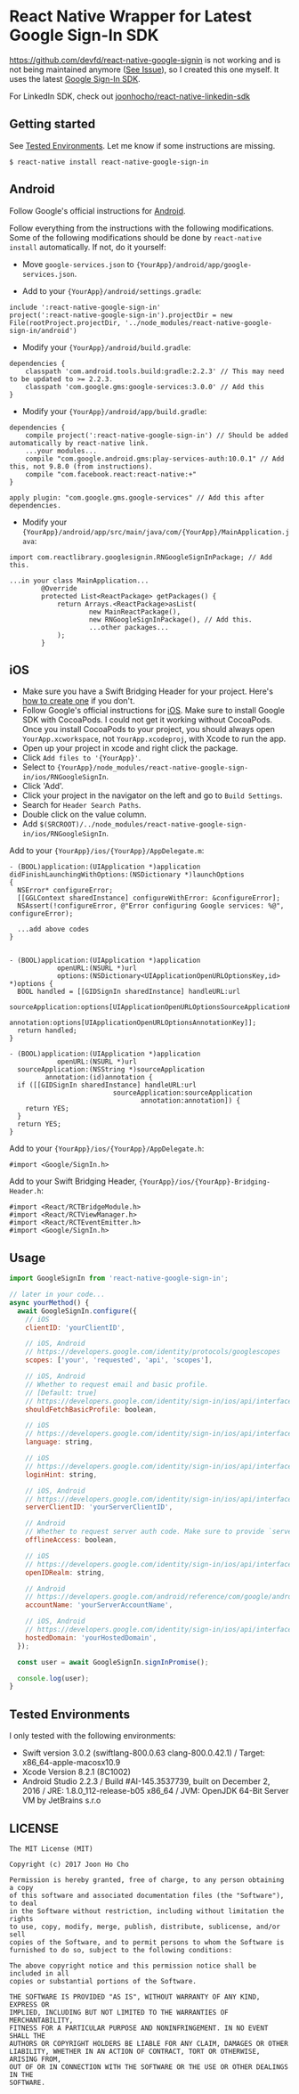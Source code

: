 # React Native Wrapper for Latest Google Sign-In SDK

https://github.com/devfd/react-native-google-signin is not working and is not being maintained anymore ([See Issue](https://github.com/devfd/react-native-google-signin/issues/182)), so I created this one myself.
It uses the latest [Google Sign-In SDK](https://developers.google.com/identity/).

For LinkedIn SDK, check out [joonhocho/react-native-linkedin-sdk](https://github.com/joonhocho/react-native-linkedin-sdk)

## Getting started

See [Tested Environments](#tested-environments).
Let me know if some instructions are missing.

`$ react-native install react-native-google-sign-in`


## Android
Follow Google's official instructions for [Android](https://developers.google.com/identity/sign-in/android/start-integrating).

Follow everything from the instructions with the following modifications.
Some of the following modifications should be done by `react-native install` automatically. If not, do it yourself:
 - Move `google-services.json` to `{YourApp}/android/app/google-services.json`.
 
 - Add to your `{YourApp}/android/settings.gradle`:
```
include ':react-native-google-sign-in'
project(':react-native-google-sign-in').projectDir = new File(rootProject.projectDir, '../node_modules/react-native-google-sign-in/android')
```

 - Modify your `{YourApp}/android/build.gradle`:
```
dependencies {
    classpath 'com.android.tools.build:gradle:2.2.3' // This may need to be updated to >= 2.2.3.
    classpath 'com.google.gms:google-services:3.0.0' // Add this
}
```

 - Modify your `{YourApp}/android/app/build.gradle`:
```
dependencies {
    compile project(':react-native-google-sign-in') // Should be added automatically by react-native link.
    ...your modules...
    compile "com.google.android.gms:play-services-auth:10.0.1" // Add this, not 9.8.0 (from instructions).
    compile "com.facebook.react:react-native:+"
}

apply plugin: "com.google.gms.google-services" // Add this after dependencies.
```

 - Modify your `{YourApp}/android/app/src/main/java/com/{YourApp}/MainApplication.java`:
```
import com.reactlibrary.googlesignin.RNGoogleSignInPackage; // Add this.

...in your class MainApplication...
        @Override
        protected List<ReactPackage> getPackages() {
            return Arrays.<ReactPackage>asList(
                    new MainReactPackage(),
                    new RNGoogleSignInPackage(), // Add this.
                    ...other packages...
            );
        }
```


## iOS
- Make sure you have a Swift Bridging Header for your project. Here's [how to create one](http://www.learnswiftonline.com/getting-started/adding-swift-bridging-header/) if you don't.
- Follow Google's official instructions for [iOS](https://developers.google.com/identity/sign-in/ios/start-integrating). Make sure to install Google SDK with CocoaPods. I could not get it working without CocoaPods. Once you install CocoaPods to your project, you should always open `YourApp.xcworkspace`, not `YourApp.xcodeproj`, with Xcode to run the app.
- Open up your project in xcode and right click the package.
- Click `Add files to '{YourApp}'`.
- Select to `{YourApp}/node_modules/react-native-google-sign-in/ios/RNGoogleSignIn`.
- Click 'Add'.
- Click your project in the navigator on the left and go to `Build Settings`.
- Search for `Header Search Paths`.
- Double click on the value column.
- Add `$(SRCROOT)/../node_modules/react-native-google-sign-in/ios/RNGoogleSignIn`.


Add to your `{YourApp}/ios/{YourApp}/AppDelegate.m`:
```
- (BOOL)application:(UIApplication *)application didFinishLaunchingWithOptions:(NSDictionary *)launchOptions
{
  NSError* configureError;
  [[GGLContext sharedInstance] configureWithError: &configureError];
  NSAssert(!configureError, @"Error configuring Google services: %@", configureError);

  ...add above codes
}


- (BOOL)application:(UIApplication *)application
            openURL:(NSURL *)url
            options:(NSDictionary<UIApplicationOpenURLOptionsKey,id> *)options {
  BOOL handled = [[GIDSignIn sharedInstance] handleURL:url
                                     sourceApplication:options[UIApplicationOpenURLOptionsSourceApplicationKey]
                                            annotation:options[UIApplicationOpenURLOptionsAnnotationKey]];
  return handled;
}

- (BOOL)application:(UIApplication *)application
            openURL:(NSURL *)url
  sourceApplication:(NSString *)sourceApplication
         annotation:(id)annotation {
  if ([[GIDSignIn sharedInstance] handleURL:url
                          sourceApplication:sourceApplication
                                 annotation:annotation]) {
    return YES;
  }
  return YES;
}
```


Add to your `{YourApp}/ios/{YourApp}/AppDelegate.h`:
```
#import <Google/SignIn.h>
```


Add to your Swift Bridging Header, `{YourApp}/ios/{YourApp}-Bridging-Header.h`:
```
#import <React/RCTBridgeModule.h>
#import <React/RCTViewManager.h>
#import <React/RCTEventEmitter.h>
#import <Google/SignIn.h>
```



## Usage
```javascript
import GoogleSignIn from 'react-native-google-sign-in';

// later in your code...
async yourMethod() {
  await GoogleSignIn.configure({
    // iOS
    clientID: 'yourClientID',

    // iOS, Android
    // https://developers.google.com/identity/protocols/googlescopes
    scopes: ['your', 'requested', 'api', 'scopes'],

    // iOS, Android
    // Whether to request email and basic profile.
    // [Default: true]
    // https://developers.google.com/identity/sign-in/ios/api/interface_g_i_d_sign_in.html#a06bf16b507496b126d25ea909d366ba4
    shouldFetchBasicProfile: boolean,

    // iOS
    // https://developers.google.com/identity/sign-in/ios/api/interface_g_i_d_sign_in.html#a486c8df263ca799bea18ebe5430dbdf7
    language: string,

    // iOS
    // https://developers.google.com/identity/sign-in/ios/api/interface_g_i_d_sign_in.html#a0a68c7504c31ab0b728432565f6e33fd
    loginHint: string,

    // iOS, Android
    // https://developers.google.com/identity/sign-in/ios/api/interface_g_i_d_sign_in.html#ae214ed831bb93a06d8d9c3692d5b35f9
    serverClientID: 'yourServerClientID',

    // Android
    // Whether to request server auth code. Make sure to provide `serverClientID`.
    offlineAccess: boolean,

    // iOS
    // https://developers.google.com/identity/sign-in/ios/api/interface_g_i_d_sign_in.html#a211c074872cd542eda53f696c5eef871
    openIDRealm: string,

    // Android
    // https://developers.google.com/android/reference/com/google/android/gms/auth/api/signin/GoogleSignInOptions.Builder.html#setAccountName(java.lang.String)
    accountName: 'yourServerAccountName',

    // iOS, Android
    // https://developers.google.com/identity/sign-in/ios/api/interface_g_i_d_sign_in.html#a6d85d14588e8bf21a4fcf63e869e3be3
    hostedDomain: 'yourHostedDomain',
  });

  const user = await GoogleSignIn.signInPromise();

  console.log(user);
}
```


## Tested Environments

I only tested with the following environments:
 - Swift version 3.0.2 (swiftlang-800.0.63 clang-800.0.42.1) / Target: x86_64-apple-macosx10.9
 - Xcode Version 8.2.1 (8C1002)
 - Android Studio 2.2.3 / Build #AI-145.3537739, built on December 2, 2016 / JRE: 1.8.0_112-release-b05 x86_64 / JVM: OpenJDK 64-Bit Server VM by JetBrains s.r.o


## LICENSE
```
The MIT License (MIT)

Copyright (c) 2017 Joon Ho Cho

Permission is hereby granted, free of charge, to any person obtaining a copy
of this software and associated documentation files (the "Software"), to deal
in the Software without restriction, including without limitation the rights
to use, copy, modify, merge, publish, distribute, sublicense, and/or sell
copies of the Software, and to permit persons to whom the Software is
furnished to do so, subject to the following conditions:

The above copyright notice and this permission notice shall be included in all
copies or substantial portions of the Software.

THE SOFTWARE IS PROVIDED "AS IS", WITHOUT WARRANTY OF ANY KIND, EXPRESS OR
IMPLIED, INCLUDING BUT NOT LIMITED TO THE WARRANTIES OF MERCHANTABILITY,
FITNESS FOR A PARTICULAR PURPOSE AND NONINFRINGEMENT. IN NO EVENT SHALL THE
AUTHORS OR COPYRIGHT HOLDERS BE LIABLE FOR ANY CLAIM, DAMAGES OR OTHER
LIABILITY, WHETHER IN AN ACTION OF CONTRACT, TORT OR OTHERWISE, ARISING FROM,
OUT OF OR IN CONNECTION WITH THE SOFTWARE OR THE USE OR OTHER DEALINGS IN THE
SOFTWARE.
```
